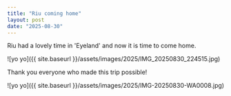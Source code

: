 ```yaml
---
title: "Riu coming home"
layout: post
date: "2025-08-30"
---
```


Riu had a lovely time in 'Eyeland' and now it is time to come home.

![yo yo]({{ site.baseurl }}/assets/images/2025/IMG_20250830_224515.jpg)

Thank you everyone who made this trip possible!

![yo yo]({{ site.baseurl }}/assets/images/2025/IMG-20250830-WA0008.jpg)
